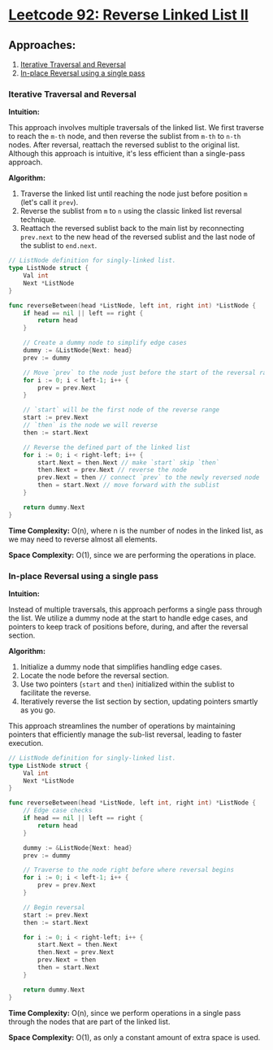 # [Leetcode 92: Reverse Linked List II](https://leetcode.com/problems/reverse-linked-list-ii/)

## Approaches:
1. [Iterative Traversal and Reversal](#iterative-traversal-and-reversal)
2. [In-place Reversal using a single pass](#in-place-reversal-using-a-single-pass)

### Iterative Traversal and Reversal

**Intuition:**

This approach involves multiple traversals of the linked list. We first traverse to reach the `m-th` node, and then reverse the sublist from `m-th` to `n-th` nodes. After reversal, reattach the reversed sublist to the original list. Although this approach is intuitive, it's less efficient than a single-pass approach.

**Algorithm:**

1. Traverse the linked list until reaching the node just before position `m` (let's call it `prev`).
2. Reverse the sublist from `m` to `n` using the classic linked list reversal technique.
3. Reattach the reversed sublist back to the main list by reconnecting `prev.next` to the new head of the reversed sublist and the last node of the sublist to `end.next`.

```go
// ListNode definition for singly-linked list.
type ListNode struct {
    Val int
    Next *ListNode
}

func reverseBetween(head *ListNode, left int, right int) *ListNode {
    if head == nil || left == right {
        return head
    }

    // Create a dummy node to simplify edge cases
    dummy := &ListNode{Next: head}
    prev := dummy

    // Move `prev` to the node just before the start of the reversal range
    for i := 0; i < left-1; i++ {
        prev = prev.Next
    }

    // `start` will be the first node of the reverse range
    start := prev.Next
    // `then` is the node we will reverse
    then := start.Next

    // Reverse the defined part of the linked list
    for i := 0; i < right-left; i++ {
        start.Next = then.Next // make `start` skip `then`
        then.Next = prev.Next // reverse the node
        prev.Next = then // connect `prev` to the newly reversed node
        then = start.Next // move forward with the sublist
    }

    return dummy.Next
}
```

**Time Complexity:** O(n), where n is the number of nodes in the linked list, as we may need to reverse almost all elements.

**Space Complexity:** O(1), since we are performing the operations in place.

### In-place Reversal using a single pass

**Intuition:**

Instead of multiple traversals, this approach performs a single pass through the list. We utilize a dummy node at the start to handle edge cases, and pointers to keep track of positions before, during, and after the reversal section.

**Algorithm:**

1. Initialize a dummy node that simplifies handling edge cases.
2. Locate the node before the reversal section.
3. Use two pointers (`start` and `then`) initialized within the sublist to facilitate the reverse.
4. Iteratively reverse the list section by section, updating pointers smartly as you go.

This approach streamlines the number of operations by maintaining pointers that efficiently manage the sub-list reversal, leading to faster execution.

```go
// ListNode definition for singly-linked list.
type ListNode struct {
    Val int
    Next *ListNode
}

func reverseBetween(head *ListNode, left int, right int) *ListNode {
    // Edge case checks
    if head == nil || left == right {
        return head
    }

    dummy := &ListNode{Next: head}
    prev := dummy

    // Traverse to the node right before where reversal begins
    for i := 0; i < left-1; i++ {
        prev = prev.Next
    }

    // Begin reversal
    start := prev.Next
    then := start.Next

    for i := 0; i < right-left; i++ {
        start.Next = then.Next
        then.Next = prev.Next
        prev.Next = then
        then = start.Next
    }

    return dummy.Next
}
```

**Time Complexity:** O(n), since we perform operations in a single pass through the nodes that are part of the linked list.

**Space Complexity:** O(1), as only a constant amount of extra space is used.


